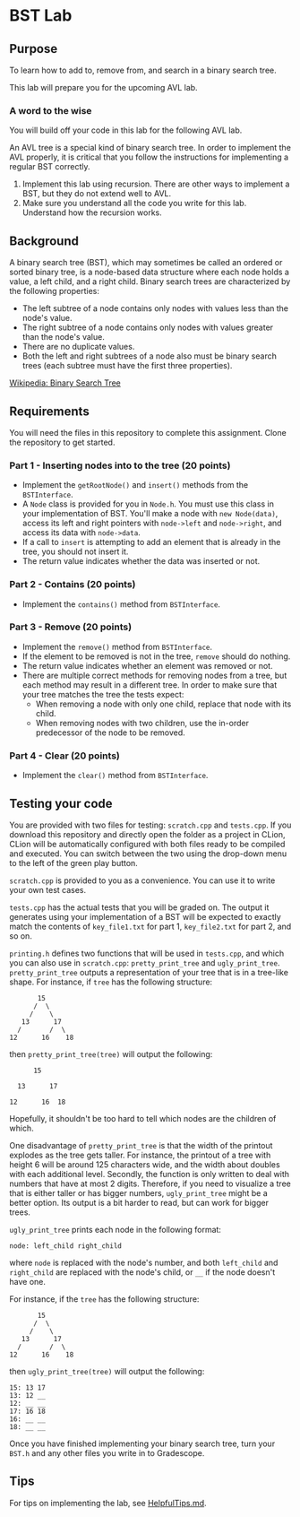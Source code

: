 # BST Lab

## Purpose
To learn how to add to, remove from, and search in a binary search tree. 

This lab will prepare
you for the upcoming AVL lab.

### A word to the wise

You will build off your code in this lab for the following AVL lab.

An AVL tree is a special kind of binary search tree. 
In order to implement the AVL properly, it is critical that you follow the 
instructions for implementing a regular BST correctly.

1. Implement this lab using recursion. 
   There are other ways to implement a BST, but they do not extend well to AVL.
1. Make sure you understand all the code you write for this lab. Understand how the recursion works.

## Background
A binary search tree (BST), which may sometimes be called an ordered or sorted
binary tree, is a node-based data structure where each node holds a value, a
left child, and a right child. Binary search trees are characterized by the
following properties:

* The left subtree of a node contains only nodes with values less than the
  node's value.
* The right subtree of a node contains only nodes with values greater than the
  node's value.
* There are no duplicate values.
* Both the left and right subtrees of a node also must be binary search trees
  (each subtree must have the first three properties).
  
[Wikipedia: Binary Search Tree](https://en.wikipedia.org/wiki/Binary_search_tree)

## Requirements
You will need the files in this repository to complete this assignment. Clone
the repository to get started.

### Part 1 - Inserting nodes into to the tree (20 points)
* Implement the `getRootNode()` and `insert()` methods from the `BSTInterface`.
* A `Node` class is provided for you in `Node.h`. You must use this class in your implementation of BST. 
  You'll make a node with `new Node(data)`, access its left and right
  pointers with `node->left` and `node->right`, and access its data with
  `node->data`.
* If a call to `insert` is attempting to add an element that is already in the
  tree, you should not insert it.
* The return value indicates whether the data was inserted or not.

### Part 2 - Contains (20 points)
* Implement the `contains()` method from `BSTInterface`.

### Part 3 - Remove (20 points)
* Implement the `remove()` method from `BSTInterface`.
* If the element to be removed is not in the tree, `remove` should do nothing.
* The return value indicates whether an element was removed or not.
* There are multiple correct methods for removing nodes from a tree, but each
  method may result in a different tree. In order to make sure that your tree
  matches the tree the tests expect:
  * When removing a node with only one child, replace that node with
  its child. 
  * When removing nodes with two children, use the in-order predecessor
  of the node to be removed.

### Part 4 - Clear (20 points)
* Implement the `clear()` method from `BSTInterface`.

## Testing your code

You are provided with two files for testing: `scratch.cpp` and `tests.cpp`. If
you download this repository and directly open the folder as a project in CLion,
CLion will be automatically configured with both files ready to be compiled and
executed. You can switch between the two using the drop-down menu to the left of
the green play button.

`scratch.cpp` is provided to you as a convenience. You can use it to write your
own test cases.

`tests.cpp` has the actual tests that you will be graded on. The output it
generates using your implementation of a BST will be expected to exactly match
the contents of `key_file1.txt` for part 1, `key_file2.txt` for part 2, and so
on.

`printing.h` defines two functions that will be used in `tests.cpp`, and which
you can also use in `scratch.cpp`: `pretty_print_tree` and `ugly_print_tree`.
`pretty_print_tree` outputs a representation of your tree that is in a tree-like
shape. For instance, if `tree` has the following structure:

```
       15
      /  \
     /    \
   13      17
  /       /  \
12      16    18
```

then `pretty_print_tree(tree)` will output the following:

```
      15

  13      17

12      16  18
```

Hopefully, it shouldn't be too hard to tell which nodes are the children of
which.

One disadvantage of `pretty_print_tree` is that the width of the printout
explodes as the tree gets taller. For instance, the printout of a tree with
height 6 will be around 125 characters wide, and the width about doubles with
each additional level. Secondly, the function is only written to deal with
numbers that have at most 2 digits. Therefore, if you need to visualize a tree
that is either taller or has bigger numbers, `ugly_print_tree` might be a better
option. Its output is a bit harder to read, but can work for bigger trees.

`ugly_print_tree` prints each node in the following format:

```
node: left_child right_child
```

where `node` is replaced with the node's number, and both `left_child` and
`right_child` are replaced with the node's child, or `__` if the node doesn't
have one.

For instance, if the `tree` has the following structure:

```
       15
      /  \
     /    \
   13      17
  /       /  \
12      16    18
```

then `ugly_print_tree(tree)` will output the following:

```
15: 13 17
13: 12 __
12: __ __
17: 16 18
16: __ __
18: __ __
```

Once you have finished implementing your binary search tree, turn your `BST.h`
and any other files you write in to Gradescope.

## Tips

For tips on implementing the lab, see [HelpfulTips.md](HelpfulTips.md).
